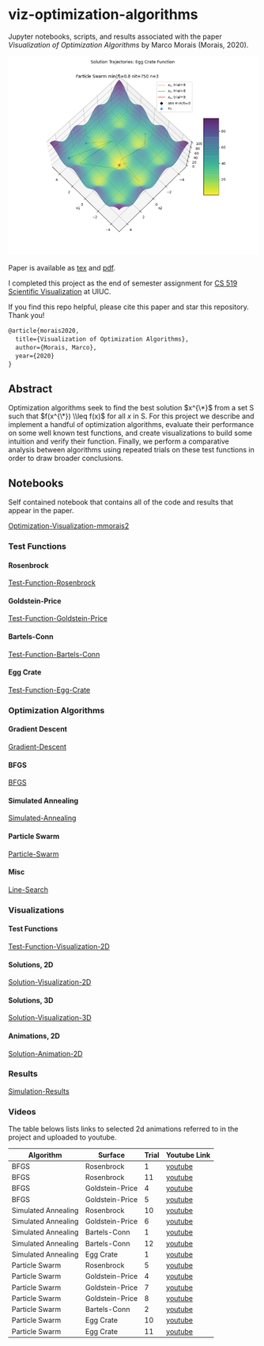 # viz-optimization-algorithms

Jupyter notebooks, scripts, and results associated with the paper _Visualization of Optimization Algorithms_ by Marco Morais (Morais, 2020).

![Particle Swarm solution trajectory on Egg Crate test function](sims/particle_swarm-egg_crate-plot3d-08.png)

Paper is available as [tex](Optimization-Visualization-mmorais2.tex) and [pdf](Optimization-Visualization-mmorais2.pdf).

I completed this project as the end of semester assignment for [CS 519 Scientific Visualization](https://uiucmcs.org/courses/CS-519-Scientific-Visualization) at UIUC.

If you find this repo helpful, please cite this paper and star this repository. Thank you!

```tex
@article{morais2020,
  title={Visualization of Optimization Algorithms},
  author={Morais, Marco},
  year={2020}
}
```

## Abstract
Optimization algorithms seek to find the best solution $x^{\*}$ from a set S such that $f(x^{\*}) \\leq f(x)$ for all $x$ in S. For this project we describe and implement a handful of optimization algorithms, evaluate their performance on some well known test functions, and create visualizations to build some intuition and verify their function.  Finally, we perform a comparative analysis between algorithms using repeated trials on these test functions in order to draw broader conclusions.

## Notebooks
Self contained notebook that contains all of the code and results that appear in the paper.

[Optimization-Visualization-mmorais2](Optimization-Visualization-mmorais2.ipynb)

### Test Functions

#### Rosenbrock
[Test-Function-Rosenbrock](Test-Function-Rosenbrock.ipynb)

#### Goldstein-Price
[Test-Function-Goldstein-Price](Test-Function-Goldstein-Price.ipynb)

#### Bartels-Conn
[Test-Function-Bartels-Conn](Test-Function-Bartels-Conn.ipynb)

#### Egg Crate
[Test-Function-Egg-Crate](Test-Function-Egg-Crate.ipynb)

### Optimization Algorithms

#### Gradient Descent
[Gradient-Descent](Gradient-Descent.ipynb)

#### BFGS
[BFGS](BFGS.ipynb)

#### Simulated Annealing
[Simulated-Annealing](Simulated-Annealing.ipynb)

#### Particle Swarm
[Particle-Swarm](Particle-Swarm.ipynb)

#### Misc

[Line-Search](Line-Search.ipynb)

### Visualizations

#### Test Functions
[Test-Function-Visualization-2D](Test-Function-Visualization-2D.ipynb)

#### Solutions, 2D
[Solution-Visualization-2D](Solution-Visualization-2D.ipynb)

#### Solutions, 3D
[Solution-Visualization-3D](Solution-Visualization-3D.ipynb)

#### Animations, 2D
[Solution-Animation-2D](Solution-Animation-2D.ipynb)

### Results

[Simulation-Results](Simulation-Results.ipynb)

### Videos
The table belows lists links to selected 2d animations referred to in the project and uploaded to youtube.

| Algorithm | Surface | Trial | Youtube Link |
|-|-|-|-|
| BFGS | Rosenbrock | 1 | [youtube](https://youtu.be/PDk9d_65sHs) |
| BFGS | Rosenbrock | 11 | [youtube](https://youtu.be/_HfCZAnnIgI) |
| BFGS | Goldstein-Price | 4 | [youtube](https://youtu.be/Y01H7iUr6js) |
| BFGS | Goldstein-Price | 5 | [youtube](https://youtu.be/fIyGMrPIsGk) |
| Simulated Annealing | Rosenbrock | 10 | [youtube](https://youtu.be/dcKCRAYu-Oo) |
| Simulated Annealing | Goldstein-Price | 6 | [youtube](https://youtu.be/AgMDXNWJH24) |
| Simulated Annealing | Bartels-Conn | 1 | [youtube](https://youtu.be/wp2_u-zHY7c) |
| Simulated Annealing | Bartels-Conn | 12 | [youtube](https://youtu.be/KKK3SiV80Ls) |
| Simulated Annealing | Egg Crate | 1 | [youtube](https://youtu.be/bfBrm2unoOg) |
| Particle Swarm | Rosenbrock | 5 | [youtube](https://youtu.be/SzwsbCBg-tk) |
| Particle Swarm | Goldstein-Price | 4 | [youtube](https://youtu.be/cyyI9hAzjqg) |
| Particle Swarm | Goldstein-Price | 7 | [youtube](https://youtu.be/sQjNwbgXpvc) |
| Particle Swarm | Goldstein-Price | 8 | [youtube](https://youtu.be/FIHklbjZrQ0) |
| Particle Swarm | Bartels-Conn | 2 | [youtube](https://youtu.be/crtcMyoKOzQ) |
| Particle Swarm | Egg Crate | 10 | [youtube](https://youtu.be/s9MEM_ML3kg) |
| Particle Swarm | Egg Crate | 11 | [youtube](https://youtu.be/Z0m8CiTAb3M) |
